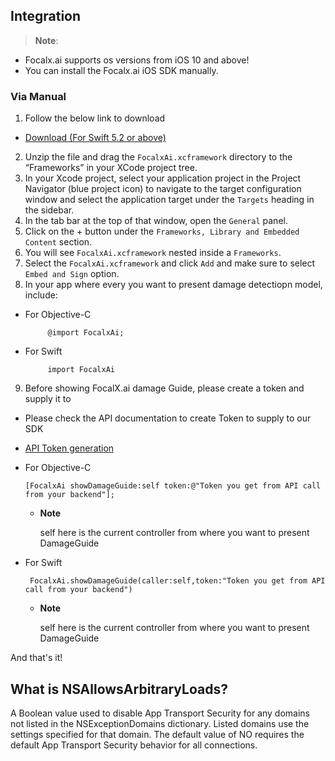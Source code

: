 ## Integration

> **Note**: 
-  Focalx.ai supports os versions from iOS 10 and above!
- You can install the Focalx.ai iOS SDK manually.



### Via Manual

1. Follow the below link to download
- [Download (For Swift 5.2 or above)](http://focalx.ai)

2. Unzip the file and drag the `FocalxAi.xcframework` directory to the “Frameworks” in your XCode project tree.
3. In your Xcode project, select your application project in the Project Navigator (blue project icon) to navigate to the target configuration window and select the application target under the `Targets` heading in the sidebar.
4. In the tab bar at the top of that window, open the `General` panel.
5. Click on the + button under the `Frameworks, Library and Embedded Content` section.
6. You will see `FocalxAi.xcframework` nested inside a `Frameworks`.
7. Select the `FocalxAi.xcframework` and click `Add` and make sure to select `Embed and Sign` option.
8. In your app where every you want to present damage detectiopn model, include:

-  For Objective-C
    
            @import FocalxAi;

-  For Swift

            import FocalxAi


9. Before showing FocalX.ai damage Guide, please create a token and supply it to 

-   Please check the API documentation to create Token to supply to our SDK 

- [API Token generation](https://github.com/pritamfocal/Documents/blob/main/api-authentification.md)

-   For Objective-C
             
        [FocalxAi showDamageGuide:self token:@"Token you get from API call from your backend"];
    -   **Note**

         self here is the current controller  from where you want to  present DamageGuide

-  For Swift

        FocalxAi.showDamageGuide(caller:self,token:"Token you get from API call from your backend")
            
    -   **Note**
   
          self here is the current controller  from where you want to present DamageGuide

And that's it!

## What is NSAllowsArbitraryLoads?

A Boolean value used to disable App Transport Security for any domains not listed in the NSExceptionDomains dictionary. Listed domains use the settings specified for that domain. The default value of NO requires the default App Transport Security behavior for all connections.
